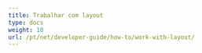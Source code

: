 ```yaml
---
title: Trabalhar com layout
type: docs
weight: 10
url: /pt/net/developer-guide/how-to/work-with-layout/
---
```

